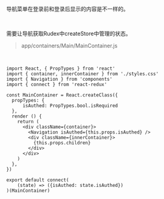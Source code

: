 导航菜单在登录前和登录后显示的内容是不一样的。

<br>

需要让导航获取Rudex中createStore中管理的状态。
> app/containers/Main/MainContainer.js

<br>

	import React, { PropTypes } from 'react'
	import { container, innerContainer } from './styles.css'
	import { Navigation } from 'components'
	import { connect } from 'react-redux'
	
	const MainContainer = React.createClass({
	  propTypes: {
	      isAuthed: PropTypes.bool.isRequired
	  },
	  render () {
	    return (
	      <div className={container}>
	        <Navigation isAuthed={this.props.isAuthed} />
	        <div className={innerContainer}>
	          {this.props.children}
	        </div>
	      </div>
	    )
	  },
	})
	
	export default connect(
	    (state) => ({isAuthed: state.isAuthed})
	)(MainContainer)

<br>

